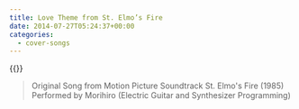 ```yaml
---
title: Love Theme from St. Elmo’s Fire
date: 2014-07-27T05:24:37+00:00
categories:
  - cover-songs
---
```


{{<youtube TNjRC8FB_GA>}}


>Original Song from Motion Picture Soundtrack St. Elmo's Fire (1985)  
>Performed by Morihiro (Electric Guitar and Synthesizer Programming)  